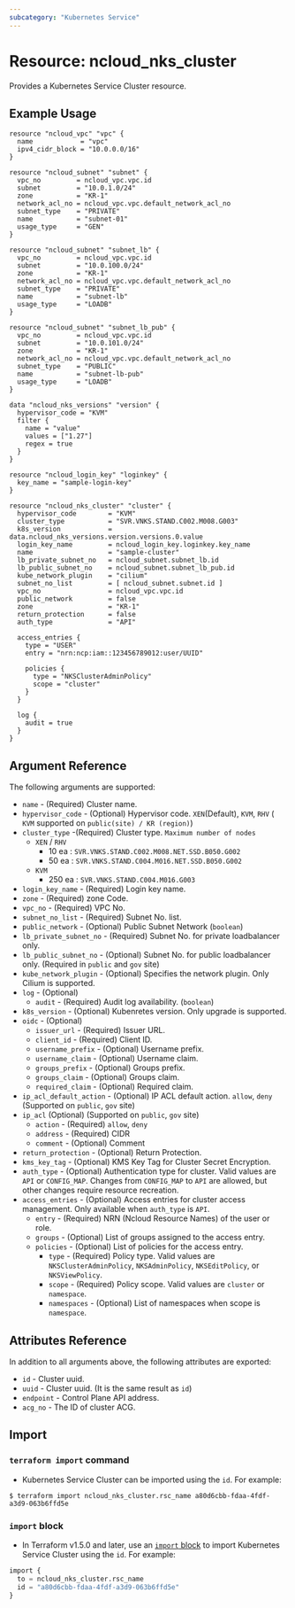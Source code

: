 ```yaml
---
subcategory: "Kubernetes Service"
---
```



# Resource: ncloud_nks_cluster

Provides a Kubernetes Service Cluster resource.

## Example Usage

```hcl
resource "ncloud_vpc" "vpc" {
  name            = "vpc"
  ipv4_cidr_block = "10.0.0.0/16"
}

resource "ncloud_subnet" "subnet" {
  vpc_no         = ncloud_vpc.vpc.id
  subnet         = "10.0.1.0/24"
  zone           = "KR-1"
  network_acl_no = ncloud_vpc.vpc.default_network_acl_no
  subnet_type    = "PRIVATE"
  name           = "subnet-01"
  usage_type     = "GEN"
}

resource "ncloud_subnet" "subnet_lb" {
  vpc_no         = ncloud_vpc.vpc.id
  subnet         = "10.0.100.0/24"
  zone           = "KR-1"
  network_acl_no = ncloud_vpc.vpc.default_network_acl_no
  subnet_type    = "PRIVATE"
  name           = "subnet-lb"
  usage_type     = "LOADB"
}

resource "ncloud_subnet" "subnet_lb_pub" {
  vpc_no         = ncloud_vpc.vpc.id
  subnet         = "10.0.101.0/24"
  zone           = "KR-1"
  network_acl_no = ncloud_vpc.vpc.default_network_acl_no
  subnet_type    = "PUBLIC"
  name           = "subnet-lb-pub"
  usage_type     = "LOADB"
}

data "ncloud_nks_versions" "version" {
  hypervisor_code = "KVM"
  filter {
    name = "value"
    values = ["1.27"]
    regex = true
  }
}

resource "ncloud_login_key" "loginkey" {
  key_name = "sample-login-key"
}

resource "ncloud_nks_cluster" "cluster" {
  hypervisor_code        = "KVM"
  cluster_type           = "SVR.VNKS.STAND.C002.M008.G003"
  k8s_version            = data.ncloud_nks_versions.version.versions.0.value
  login_key_name         = ncloud_login_key.loginkey.key_name
  name                   = "sample-cluster"
  lb_private_subnet_no   = ncloud_subnet.subnet_lb.id
  lb_public_subnet_no    = ncloud_subnet.subnet_lb_pub.id
  kube_network_plugin    = "cilium"
  subnet_no_list         = [ ncloud_subnet.subnet.id ]
  vpc_no                 = ncloud_vpc.vpc.id
  public_network         = false
  zone                   = "KR-1"
  return_protection      = false
  auth_type              = "API"
  
  access_entries {
    type = "USER"
    entry = "nrn:ncp:iam::123456789012:user/UUID"
  
    policies {
      type = "NKSClusterAdminPolicy" 
      scope = "cluster"
    }
  }
  
  log {
    audit = true
  }
}
```

## Argument Reference

The following arguments are supported:

* `name` - (Required) Cluster name.
* `hypervisor_code` - (Optional) Hypervisor code. `XEN`(Default), `KVM`, `RHV` ( `KVM` supported on `public(site) / KR (region)`)
* `cluster_type` -(Required) Cluster type. `Maximum number of nodes`
  * `XEN` / `RHV`
    * 10 ea : `SVR.VNKS.STAND.C002.M008.NET.SSD.B050.G002`
    * 50 ea : `SVR.VNKS.STAND.C004.M016.NET.SSD.B050.G002`
  * `KVM`
    * 250 ea : `SVR.VNKS.STAND.C004.M016.G003`
* `login_key_name` - (Required) Login key name.
* `zone` - (Required) zone Code.
* `vpc_no` - (Required) VPC No.
* `subnet_no_list` - (Required) Subnet No. list.
* `public_network` - (Optional) Public Subnet Network (`boolean`)
* `lb_private_subnet_no` - (Required) Subnet No. for private loadbalancer only.
* `lb_public_subnet_no` - (Optional) Subnet No. for public loadbalancer only. (Required in `public` and `gov` site)
* `kube_network_plugin` - (Optional) Specifies the network plugin. Only Cilium is supported.
* `log` - (Optional)
  * `audit` - (Required) Audit log availability. (`boolean`)
* `k8s_version` - (Optional) Kubenretes version. Only upgrade is supported.
* `oidc` - (Optional)
  * `issuer_url` - (Required) Issuer URL.
  * `client_id` - (Required) Client ID.
  * `username_prefix` - (Optional) Username prefix.
  * `username_claim` - (Optional) Username claim.
  * `groups_prefix` - (Optional) Groups prefix.
  * `groups_claim` - (Optional) Groups claim.
  * `required_claim` - (Optional) Required claim.
* `ip_acl_default_action` - (Optional) IP ACL default action. `allow`, `deny` (Supported on `public`, `gov` site)
* `ip_acl` (Optional) (Supported on `public`, `gov` site)
  * `action` - (Required) `allow`, `deny`
  * `address` - (Required) CIDR
  * `comment` - (Optional) Comment
* `return_protection` - (Optional) Return Protection.
* `kms_key_tag` - (Optional) KMS Key Tag for Cluster Secret Encryption.
* `auth_type` - (Optional) Authentication type for cluster. Valid values are `API` or `CONFIG_MAP`. Changes from `CONFIG_MAP` to `API` are allowed, but other changes require resource recreation.
* `access_entries` - (Optional) Access entries for cluster access management. Only available when `auth_type` is `API`.
  * `entry` - (Required) NRN (Ncloud Resource Names) of the user or role.
  * `groups` - (Optional) List of groups assigned to the access entry.
  * `policies` - (Optional) List of policies for the access entry.
    * `type` - (Required) Policy type. Valid values are `NKSClusterAdminPolicy`, `NKSAdminPolicy`, `NKSEditPolicy`, or `NKSViewPolicy`.
    * `scope` - (Required) Policy scope. Valid values are `cluster` or `namespace`.
    * `namespaces` - (Optional) List of namespaces when scope is `namespace`.

## Attributes Reference

In addition to all arguments above, the following attributes are exported:

* `id` - Cluster uuid.
* `uuid` - Cluster uuid.  (It is the same result as `id`)
* `endpoint` - Control Plane API address.
* `acg_no` - The ID of cluster ACG.

## Import

### `terraform import` command

* Kubernetes Service Cluster can be imported using the `id`. For example:

```console
$ terraform import ncloud_nks_cluster.rsc_name a80d6cbb-fdaa-4fdf-a3d9-063b6ffd5e
```

### `import` block

* In Terraform v1.5.0 and later, use an [`import` block](https://developer.hashicorp.com/terraform/language/import) to import Kubernetes Service Cluster using the `id`. For example:

```terraform
import {
  to = ncloud_nks_cluster.rsc_name
  id = "a80d6cbb-fdaa-4fdf-a3d9-063b6ffd5e"
}
```
